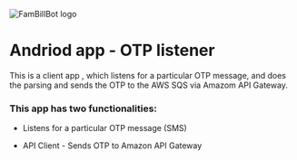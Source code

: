 ![FamBillBot logo](https://gist.githubusercontent.com/aaradhanas/9e3598b4e1cc5cd331b76819d935b44e/raw/da51d9fcb0ae45edb424373b5ab60b061643fbcd/FamBillBot.png)
# Andriod app - OTP listener 

This is a client app , which listens for a particular OTP message, and does the parsing and sends the OTP to the AWS SQS via Amazom API Gateway. 

### This app has two functionalities:

* Listens for a particular OTP message (SMS)

* API Client - Sends OTP to Amazon API Gateway